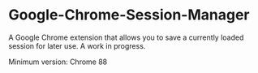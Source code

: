 # Google-Chrome-Session-Manager

A Google Chrome extension that allows you to save a currently loaded session for later use. A work in progress.

Minimum version: Chrome 88